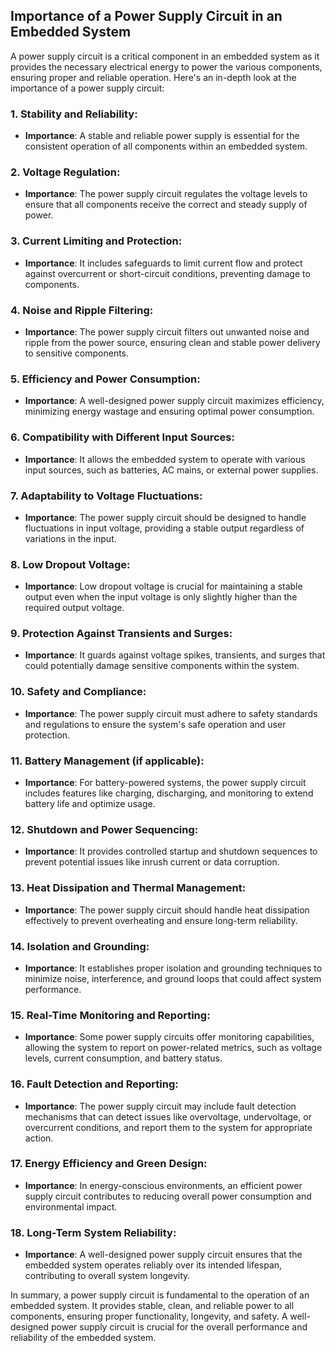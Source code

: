 ## Importance of a Power Supply Circuit in an Embedded System

A power supply circuit is a critical component in an embedded system as it provides the necessary electrical energy to power the various components, ensuring proper and reliable operation. Here's an in-depth look at the importance of a power supply circuit:

### 1. **Stability and Reliability**:

- **Importance**: A stable and reliable power supply is essential for the consistent operation of all components within an embedded system.

### 2. **Voltage Regulation**:

- **Importance**: The power supply circuit regulates the voltage levels to ensure that all components receive the correct and steady supply of power.

### 3. **Current Limiting and Protection**:

- **Importance**: It includes safeguards to limit current flow and protect against overcurrent or short-circuit conditions, preventing damage to components.

### 4. **Noise and Ripple Filtering**:

- **Importance**: The power supply circuit filters out unwanted noise and ripple from the power source, ensuring clean and stable power delivery to sensitive components.

### 5. **Efficiency and Power Consumption**:

- **Importance**: A well-designed power supply circuit maximizes efficiency, minimizing energy wastage and ensuring optimal power consumption.

### 6. **Compatibility with Different Input Sources**:

- **Importance**: It allows the embedded system to operate with various input sources, such as batteries, AC mains, or external power supplies.

### 7. **Adaptability to Voltage Fluctuations**:

- **Importance**: The power supply circuit should be designed to handle fluctuations in input voltage, providing a stable output regardless of variations in the input.

### 8. **Low Dropout Voltage**:

- **Importance**: Low dropout voltage is crucial for maintaining a stable output even when the input voltage is only slightly higher than the required output voltage.

### 9. **Protection Against Transients and Surges**:

- **Importance**: It guards against voltage spikes, transients, and surges that could potentially damage sensitive components within the system.

### 10. **Safety and Compliance**:

- **Importance**: The power supply circuit must adhere to safety standards and regulations to ensure the system's safe operation and user protection.

### 11. **Battery Management (if applicable)**:

- **Importance**: For battery-powered systems, the power supply circuit includes features like charging, discharging, and monitoring to extend battery life and optimize usage.

### 12. **Shutdown and Power Sequencing**:

- **Importance**: It provides controlled startup and shutdown sequences to prevent potential issues like inrush current or data corruption.

### 13. **Heat Dissipation and Thermal Management**:

- **Importance**: The power supply circuit should handle heat dissipation effectively to prevent overheating and ensure long-term reliability.

### 14. **Isolation and Grounding**:

- **Importance**: It establishes proper isolation and grounding techniques to minimize noise, interference, and ground loops that could affect system performance.

### 15. **Real-Time Monitoring and Reporting**:

- **Importance**: Some power supply circuits offer monitoring capabilities, allowing the system to report on power-related metrics, such as voltage levels, current consumption, and battery status.

### 16. **Fault Detection and Reporting**:

- **Importance**: The power supply circuit may include fault detection mechanisms that can detect issues like overvoltage, undervoltage, or overcurrent conditions, and report them to the system for appropriate action.

### 17. **Energy Efficiency and Green Design**:

- **Importance**: In energy-conscious environments, an efficient power supply circuit contributes to reducing overall power consumption and environmental impact.

### 18. **Long-Term System Reliability**:

- **Importance**: A well-designed power supply circuit ensures that the embedded system operates reliably over its intended lifespan, contributing to overall system longevity.

In summary, a power supply circuit is fundamental to the operation of an embedded system. It provides stable, clean, and reliable power to all components, ensuring proper functionality, longevity, and safety. A well-designed power supply circuit is crucial for the overall performance and reliability of the embedded system.
